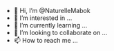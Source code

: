 - 👋 Hi, I’m @NaturelleMabok
- 👀 I’m interested in ...
- 🌱 I’m currently learning ...
- 💞️ I’m looking to collaborate on ...
- 📫 How to reach me ...

<!---
NaturelleMabok/NaturelleMabok is a ✨ special ✨ repository because its `README.md` (this file) appears on your GitHub profile.
You can click the Preview link to take a look at your changes.
--->
